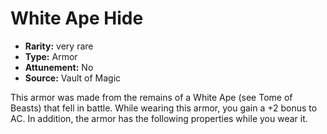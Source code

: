 
# White Ape Hide

* **Rarity:** very rare
* **Type:** Armor
* **Attunement:** No
* **Source:** Vault of Magic


This armor was made from the remains of a White Ape (see Tome of Beasts) that fell in battle. While wearing this armor, you gain a +2 bonus to AC. In addition, the armor has the following properties while you wear it.
